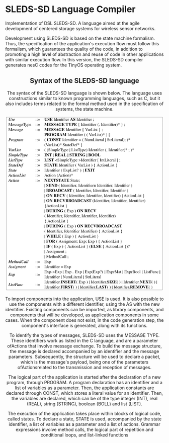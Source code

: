 # SLEDS-SD Language Compiler

Implementation of DSL SLEDS-SD. A language aimed at the agile development of centered storage systems for wireless sensor networks.

Development using SLEDS-SD is based on the state machine formalism.
Thus, the specification of the application's execution flow must follow this formalism, which guarantees the quality of the code, in addition to promoting a high level of abstraction and reuse of code in other applications with similar execution flow.
In this version, the SLEDS-SD compiler generates nesC codes for the TinyOS operating system.

<center>
<h2>Syntax of the SLEDS-SD language</h2>
</cener>

The syntax of the SLEDS-SD language is shown below. The language uses constructions similar to known programming languages, such as C, but it also includes terms related to the formal method used in the specification of systems, the state machine.

<p align="center">
  <img src="/fonte/syntax-sleds.png" width="550" alt="accessibility text">
</p>

To import components into the application, USE is used. It is also possible to use the components with a different identifier, using the AS with the new identifier. Existing components can be imported, as library components, and components that will be developed, as application components in some cases. When the component does not exist, in the code generation step, the component's interface is generated, along with its functions.

To identify the types of messages, SLEDS-SD uses the MESSAGE TYPE. These identifiers work as listed in the C language, and are a parameter ofActions that involve message exchange. To build the message structure, the message is declared accompanied by an identifier and the message parameters. Subsequently, the structure will be used to declare a packet, which is the message's payload, being one of the parameters ofActionsrelated to the transmission and reception of messages.

The logical part of the application is started after the declaration of a new program, through PROGRAM. A program declaration has an identifier and a list of variables as a parameter. Then, the application constants are declared through CONST, which stores a literal value for an identifier. Then, the variables are declared, which can be of the type integer (INT), real (REAL), string (STRING), boolean (BOLL) and list (LIST).

The execution of the application takes place within blocks of logical code, called states. To declare a state, STATE is used, accompanied by the state identifier, a list of variables as a parameter and a list of actions.
Grammar expressions involve method calls, the logical part of repetition and conditional loops, and list-linked functions
